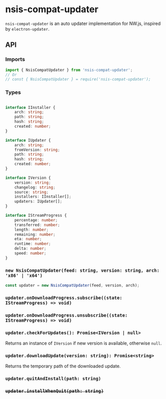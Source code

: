 
# nsis-compat-updater

`nsis-compat-updater` is an auto updater implementation for NW.js, inspired by `electron-updater`.

## API

### Imports

```javascript
import { NsisCompatUpdater } from 'nsis-compat-updater';
// Or
// const { NsisCompatUpdater } = require('nsis-compat-updater');
```

### Types

```typescript

interface IInstaller {
    arch: string;
    path: string;
    hash: string;
    created: number;
}

interface IUpdater {
    arch: string;
    fromVersion: string;
    path: string;
    hash: string;
    created: number;
}

interface IVersion {
    version: string;
    changelog: string;
    source: string;
    installers: IInstaller[];
    updaters: IUpdater[];
}

interface IStreamProgress {
    percentage: number;
    transferred: number;
    length: number;
    remaining: number;
    eta: number;
    runtime: number;
    delta: number;
    speed: number;
}

```

### `new NsisCompatUpdater(feed: string, version: string, arch: 'x86' | 'x64')`

```javascript
const updater = new NsisCompatUpdater(feed, version, arch);
```

### `updater.onDownloadProgress.subscribe((state: IStreamProgress) => void)`

### `updater.onDownloadProgress.unsubscribe((state: IStreamProgress) => void)`

### `updater.checkForUpdates(): Promise<IVersion | null>`

Returns an instance of `IVersion` if new version is available, otherwise `null`.

### `updater.downloadUpdate(version: string): Promise<string>`

Returns the temporary path of the downloaded update.

### `updater.quitAndInstall(path: string)`

### ~~`updater.installWhenQuit(path: string)`~~
